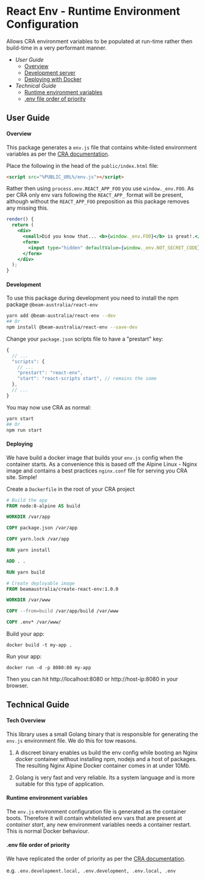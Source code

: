 # React Env - Runtime Environment Configuration
Allows CRA environment variables to be populated at run-time rather then build-time in a very performant manner.

* *User Guide*
  * [Overview](#overview)
  * [Development server](#development)
  * [Deploying with Docker](#deploying)
* *Technical Guide*
  * [Runtime environment variables](#runtime-environment-variables)
  * [.env file order of priority](#.env-file-order-of-priority)

## User Guide

#### Overview

This package generates a `env.js` file that contains white-listed environment variables as per the [CRA documentation](https://facebook.github.io/create-react-app/docs/adding-custom-environment-variables).

Place the following in the head of the `public/index.html` file:

```html
<script src="%PUBLIC_URL%/env.js"></script>
```

Rather then using `process.env.REACT_APP_FOO` you use `window._env.FOO`. As per CRA only env vars following the `REACT_APP_` format will be present, although without the `REACT_APP_FOO` preposition as this package removes any missing this.

```jsx
render() {
  return (
    <div>
      <small>Did you know that... <b>{window._env.FOO}</b> is great!.</small>
      <form>
        <input type="hidden" defaultValue={window._env.NOT_SECRET_CODE} />
      </form>
    </div>
  );
}
````

#### Development

To use this package during development you need to install the npm package `@beam-australia/react-env`

```bash
yarn add @beam-australia/react-env --dev
## Or
npm install @beam-australia/react-env --save-dev
```

Change your `package.json` scripts file to have a "prestart" key:

```javascript
{
  // ...
  "scripts": {
    // ...
    "prestart": "react-env",
    "start": "react-scripts start", // remains the same
  },
  // ...
}
```

You may now use CRA as normal: 

```bash
yarn start
## Or
npm run start
```

#### Deploying

We have build a docker image that builds your `env.js` config when the container starts. As a convenience this is based off the Alpine Linux - Nginx image and contains a best practices `nginx.conf` file for serving you CRA site. Simple!

Create a `Dockerfile` in the root of your CRA project

```dockerfile
# Build the app
FROM node:8-alpine AS build

WORKDIR /var/app

COPY package.json /var/app

COPY yarn.lock /var/app

RUN yarn install

ADD . .

RUN yarn build

# Create deployable image
FROM beamaustralia/create-react-env:1.0.0

WORKDIR /var/www

COPY --from=build /var/app/build /var/www

COPY .env* /var/www/
```

Build your app:

`docker build -t my-app .`

Run your app:

`docker run -d -p 8080:80 my-app`

Then you can hit http://localhost:8080 or http://host-ip:8080 in your browser.

## Technical Guide

#### Tech Overview

This library uses a small Golang binary that is responsible for generating the `env.js` environment file. We do this for tow reasons. 

1. A discreet binary enables us build the env config while booting an Nginx docker container without installing npm, nodejs and a host of packages. The resulting Nginx Alpine Docker container comes in at under 10Mb.

2. Golang is very fast and very reliable. Its a system language and is more suitable for this type of application.

#### Runtime environment variables

The `env.js` environment configuration file is generated as the container boots. Therefore it will contain whitelisted env vars that are present at *container start*, any new environment variables needs a container restart. This is normal Docker behaviour. 


#### .env file order of priority

We have replicated the order of priority as per the [CRA documentation](https://facebook.github.io/create-react-app/docs/adding-custom-environment-variables#what-other-env-files-can-be-used).

e.g. `.env.development.local, .env.development, .env.local, .env`


